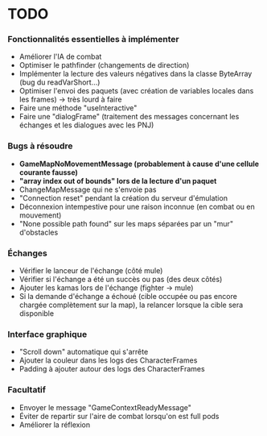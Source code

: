 # TODO

### Fonctionnalités essentielles à implémenter ###

* Améliorer l'IA de combat
* Optimiser le pathfinder (changements de direction)
* Implémenter la lecture des valeurs négatives dans la classe ByteArray (bug du readVarShort...)
* Optimiser l'envoi des paquets (avec création de variables locales dans les frames) -> très lourd à faire
* Faire une méthode "useInteractive"
* Faire une "dialogFrame" (traitement des messages concernant les échanges et les dialogues avec les PNJ)

### Bugs à résoudre ###

* **GameMapNoMovementMessage (probablement à cause d'une cellule courante fausse)**
* **"array index out of bounds" lors de la lecture d'un paquet**
* ChangeMapMessage qui ne s'envoie pas
* "Connection reset" pendant la création du serveur d'émulation
* Déconnexion intempestive pour une raison inconnue (en combat ou en mouvement)
* "None possible path found" sur les maps séparées par un "mur" d'obstacles

### Échanges ###

* Vérifier le lanceur de l'échange (côté mule)
* Vérifier si l'échange a été un succès ou pas (des deux côtés)
* Ajouter les kamas lors de l'échange (fighter -> mule)
* Si la demande d'échange a échoué (cible occupée ou pas encore chargée complètement sur la map), la relancer lorsque la cible sera disponible

### Interface graphique ###

* "Scroll down" automatique qui s'arrête
* Ajouter la couleur dans les logs des CharacterFrames
* Padding à ajouter autour des logs des CharacterFrames

### Facultatif ###

* Envoyer le message "GameContextReadyMessage"
* Éviter de repartir sur l'aire de combat lorsqu'on est full pods
* Améliorer la réflexion